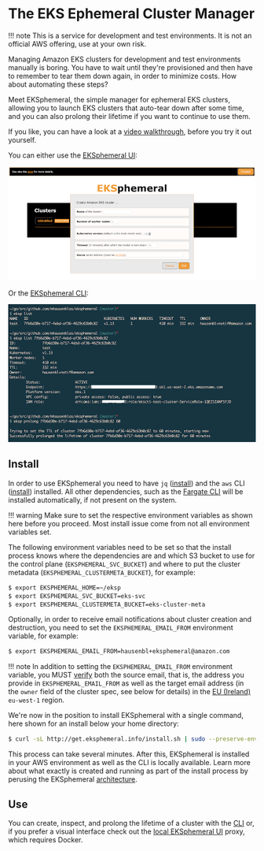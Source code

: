 # The EKS Ephemeral Cluster Manager

!!! note 
    This is a service for development and test environments. It is not an official AWS offering, use at your own risk.

Managing Amazon EKS clusters for development and test environments manually is
boring. You have to wait until they're provisioned and then have to remember 
to tear them down again, in order to minimize costs. How about automating these
steps? 

Meet EKSphemeral, the simple manager for ephemeral EKS clusters, allowing you to
launch EKS clusters that auto-tear down after some time, and you can also prolong their lifetime if you want to continue to use them.

If you like, you can have a look at a [video walkthrough](https://www.youtube.com/watch?v=duuy3CKR87Y), before you try it out yourself.

You can either use the [EKSphemeral UI](ui/):

![UI showing cluster create](img/ui.png)

Or the [EKSphemeral CLI](cli/):

![UI showing cluster create](img/cli.png)

## Install

In order to use EKSphemeral you need to have `jq` ([install](https://stedolan.github.io/jq/download/)) and the `aws` CLI ([install](https://docs.aws.amazon.com/cli/latest/userguide/cli-chap-install.html)) installed.
All other dependencies, such as the [Fargate CLI](https://somanymachines.com/fargate/) will be installed automatically, if not present on the system.

!!! warning
    Make sure to set the respective environment variables as shown here before you proceed. Most install issue come from not all environment variables set.

The following environment variables need to be set so that the install process knows where the dependencies are and which 
S3 bucket to use for the control plane (`EKSPHEMERAL_SVC_BUCKET`) and where to
put the cluster metadata (`EKSPHEMERAL_CLUSTERMETA_BUCKET`), for example:

```sh
$ export EKSPHEMERAL_HOME=~/eksp
$ export EKSPHEMERAL_SVC_BUCKET=eks-svc
$ export EKSPHEMERAL_CLUSTERMETA_BUCKET=eks-cluster-meta
```

Optionally, in order to receive email notifications about cluster creation and 
destruction, you need to set the `EKSPHEMERAL_EMAIL_FROM` environment variable, for example:

```sh
$ export EKSPHEMERAL_EMAIL_FROM=hausenbl+eksphemeral@amazon.com
```

!!! note
    In addition to setting the `EKSPHEMERAL_EMAIL_FROM` environment variable, you MUST [verify](https://docs.aws.amazon.com/ses/latest/DeveloperGuide/verify-email-addresses.html) both the source email, that is, the address you provide in `EKSPHEMERAL_EMAIL_FROM` as well as the   target email address (in the `owner` field of the cluster spec, see below for details) in the [EU (Ireland)](https://docs.aws.amazon.com/general/latest/gr/rande.html) `eu-west-1` region. 

We're now in the position to install EKSphemeral with a single command, 
here shown for an install below your home directory:

```sh
$ curl -sL http://get.eksphemeral.info/install.sh | sudo --preserve-env bash
```

This process can take several minutes. After this, EKSphemeral is installed in your AWS environment as well as the CLI is locally available. Learn more about what exactly is created and running as part of the install process by perusing the EKSphemeral [architecture](/arch). 


## Use

You can create, inspect, and prolong the lifetime of a cluster with the [CLI](cli/) or, if you prefer a visual interface check out the [local EKSphemeral UI](ui/) proxy, which requires Docker.
